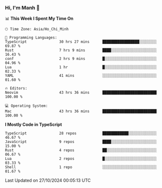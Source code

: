 ### Hi, I'm Manh 👋

<!--START_SECTION:waka-->
📊 **This Week I Spent My Time On** 

```text
🕑︎ Time Zone: Asia/Ho_Chi_Minh

💬 Programming Languages: 
TypeScript               30 hrs 27 mins      █████████████████░░░░░░░░   69.87 % 
Rust                     7 hrs 9 mins        ████░░░░░░░░░░░░░░░░░░░░░   16.43 % 
conf                     2 hrs 9 mins        █░░░░░░░░░░░░░░░░░░░░░░░░   04.96 % 
Lua                      1 hr                █░░░░░░░░░░░░░░░░░░░░░░░░   02.33 % 
YAML                     41 mins             ░░░░░░░░░░░░░░░░░░░░░░░░░   01.60 % 

🔥 Editors: 
Neovim                   43 hrs 36 mins      █████████████████████████   100.00 % 

💻 Operating System: 
Mac                      43 hrs 36 mins      █████████████████████████   100.00 % 
```

**I Mostly Code in TypeScript** 

```text
TypeScript               28 repos            ████████████░░░░░░░░░░░░░   46.67 % 
JavaScript               9 repos             ████░░░░░░░░░░░░░░░░░░░░░   15.00 % 
Rust                     4 repos             ██░░░░░░░░░░░░░░░░░░░░░░░   06.67 % 
Lua                      2 repos             █░░░░░░░░░░░░░░░░░░░░░░░░   03.33 % 
Shell                    1 repo              ░░░░░░░░░░░░░░░░░░░░░░░░░   01.67 % 
```




 Last Updated on 27/10/2024 00:05:13 UTC
<!--END_SECTION:waka-->
